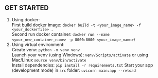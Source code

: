## GET STARTED

1. Using docker:\
    First build docker image: `docker build -t <your_image_name> -f <your_dockerfile> .`\
    Second run docker container: `docker run --name <your_new_container_name> -p 8000:8000 <your_image_name>`\
2. Using virtual environment:\
    Create venv: `python -m venv venv`\
    Launch your venv (using Windows): `venv/Scripts/activate` or using Mac/Linux `source venv/bin/activate`\
    Install dependencies: `pip install -r requirements.txt`
    Start your app (development mode) in `src` folder: `uvicorn main:app --reload`